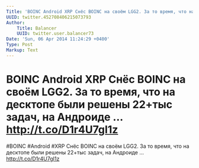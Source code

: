 ```yaml
---
Title: 'BOINC Android XRP Снёс BOINC на своём LGG2. За то время, что на десктопе были решены 22+тыс задач, на Андроиде … http://t.co/D1r4U7gI1z'
UUID: twitter.452708406215073793
Author:
    Title: Balancer
    UUID: twitter.user.balancer73
Date: 'Sun, 06 Apr 2014 11:24:29 +0400'
Type: Post
Markup: Text
---
```


# BOINC Android XRP Снёс BOINC на своём LGG2. За то время, что на десктопе были решены 22+тыс задач, на Андроиде … http://t.co/D1r4U7gI1z

#BOINC #Android #XRP Снёс BOINC на своём LGG2. За то время,
что на десктопе были решены 22+тыс задач, на Андроиде …
http://t.co/D1r4U7gI1z